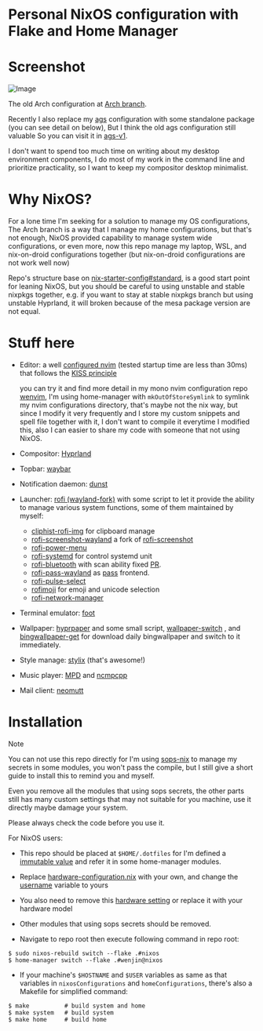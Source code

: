 # Personal NixOS configuration with Flake and Home Manager
# Screenshot

![Image](https://github.com/user-attachments/assets/eca44dc4-a59d-4208-8131-ecc9b5673996)

The old Arch configuration at [Arch branch](https://github.com/wenjinnn/config/tree/arch).

Recently I also replace my [ags](https://github.com/Aylur/ags) configuration with some standalone package (you can see detail on below), But I think the old ags configuration still valuable
So you can visit it in [ags-v1](https://github.com/wenjinnn/.dotfiles/tree/ags-v1).

I don't want to spend too much time on writing about my desktop environment components,
I do most of my work in the command line and prioritize practicality,
so I want to keep my compositor desktop minimalist.

# Why NixOS?

For a lone time I'm seeking for a solution to manage my OS configurations,
The Arch branch is a way that I manage my home configurations,
but that's not enough, NixOS provided capability to manage system wide configurations, or even more,
now this repo manage my laptop, WSL, and nix-on-droid configurations together (but nix-on-droid configurations are not work well now)

Repo's structure base on [nix-starter-config#standard](https://github.com/Misterio77/nix-starter-configs/tree/main/standard),
is a good start point for leaning NixOS, but you should be careful to using unstable and stable nixpkgs together,
e.g. if you want to stay at stable nixpkgs branch but using unstable Hyprland, it will broken because of the mesa package version are not equal.

# Stuff here

* Editor: a well [configured nvim](https://github.com/wenjinnn/config/tree/nixos/xdg/config/nvim) (tested startup time are less than 30ms) that follows the [KISS principle](https://en.wikipedia.org/wiki/KISS_principle)

    you can try it and find more detail in my mono nvim configuration repo [wenvim](https://github.com/wenjinnn/wenvim), I'm using home-manager with `mkOutOfStoreSymlink` to symlink my nvim configurations directory, that's maybe not the nix way, but since I modify it very frequently and I store my custom snippets and spell file together with it, I don't want to compile it everytime I modified this, also I can easier to share my code with someone that not using NixOS.
* Compositor: [Hyprland](https://github.com/hyprwm/Hyprland)
* Topbar: [waybar](https://github.com/Alexays/Waybar)
* Notification daemon: [dunst](https://github.com/dunst-project/dunst)
* Launcher: [rofi (wayland-fork)](https://github.com/lbonn/rofi) with some script to let it provide the ability to manage various system functions, some of them maintained by myself:
    * [cliphist-rofi-img](https://github.com/sentriz/cliphist/blob/master/contrib/cliphist-rofi-img) for clipboard manage
    * [rofi-screenshot-wayland](https://github.com/wenjinnn/rofi-screenshot-wayland) a fork of [rofi-screenshot](https://github.com/ceuk/rofi-screenshot)
    * [rofi-power-menu](https://github.com/jluttine/rofi-power-menu)
    * [rofi-systemd](https://github.com/colonelpanic8/rofi-systemd) for control systemd unit
    * [rofi-bluetooth](https://github.com/nickclyde/rofi-bluetooth) with scan ability fixed [PR](https://github.com/nickclyde/rofi-bluetooth/pull/33).
    * [rofi-pass-wayland](https://github.com/Seme4eg/rofi-pass-wayland) as [pass](https://www.passwordstore.org/) frontend.
    * [rofi-pulse-select](https://gitlab.com/DamienCassou/rofi-pulse-select)
    * [rofimoji](https://github.com/fdw/rofimoji) for emoji and unicode selection
    * [rofi-network-manager](https://github.com/meowrch/rofi-network-manager)
* Terminal emulator: [foot](https://codeberg.org/dnkl/foot)
* Wallpaper: [hyprpaper](https://github.com/hyprwm/hyprpaper) and some small script, [wallpaper-switch](https://github.com/wenjinnn/.dotfiles/blob/none-ags/pkgs/wallpaper-switch/wallpaper-switch.sh) , and [bingwallpaper-get](https://github.com/wenjinnn/.dotfiles/blob/none-ags/pkgs/bingwallpaper-get/bingwallpaper-get.sh) for download daily bingwallpaper and switch to it immediately.
* Style manage: [stylix](https://github.com/danth/stylix) (that's awesome!)
* Music player: [MPD](https://www.musicpd.org) and [ncmpcpp](https://github.com/ncmpcpp/ncmpcpp)
* Mail client: [neomutt](https://neomutt.org/)

# Installation

> [!NOTE]
> You can not use this repo directly for I'm using [sops-nix](https://github.com/Mic92/sops-nix) to manage my secrets in some modules, you won't pass the compile, but I still give a short guide to install this to remind you and myself.
>
> Even you remove all the modules that using sops secrets,
> the other parts still has many custom settings that may not suitable for you machine,
> use it directly maybe damage your system.
>
> Please always check the code before you use it.

For NixOS users:

* This repo should be placed at `$HOME/.dotfiles` for I'm defined a [immutable value](https://github.com/wenjinnn/.dotfiles/blob/62b9f6d35c7da4e6ef44aa93ce397328f920fd43/home-manager/home.nix#L190) and refer it in some home-manager modules.

* Replace [hardware-configuration.nix](https://github.com/wenjinnn/config/blob/nixos/nixos/hosts/nixos/hardware-configuration.nix) with your own, and change the [username](https://github.com/wenjinnn/config/blob/1d08b37c56696a953e1c40c0ea9307acf0c1539d/flake.nix#L63) variable to yours

* You also need to remove this [hardware setting](https://github.com/wenjinnn/config/blob/3c58b72f83b4a4e421ef0fc72a808e2ce31ca68b/flake.nix#L94) or replace it with your hardware model

* Other modules that using sops secrets should be removed.

* Navigate to repo root then execute following command in repo root:
```
$ sudo nixos-rebuild switch --flake .#nixos
$ home-manager switch --flake .#wenjin@nixos
```

* If your machine's `$HOSTNAME` and `$USER` variables as same as that variables in `nixosConfigurations` and `homeConfigurations`, there's also a Makefile for simplified command:
```
$ make          # build system and home
$ make system   # build system
$ make home     # build home
```
